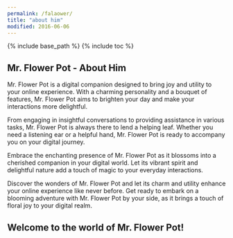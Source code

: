 ```yaml
---
permalink: /falaower/
title: "about him"
modified: 2016-06-06
---
```


{% include base_path %}
{% include toc %}

## Mr. Flower Pot - About Him
Mr. Flower Pot is a digital companion designed to bring joy and utility to your online experience. With a charming personality and a bouquet of features, Mr. Flower Pot aims to brighten your day and make your interactions more delightful.

From engaging in insightful conversations to providing assistance in various tasks, Mr. Flower Pot is always there to lend a helping leaf. Whether you need a listening ear or a helpful hand, Mr. Flower Pot is ready to accompany you on your digital journey.

Embrace the enchanting presence of Mr. Flower Pot as it blossoms into a cherished companion in your digital world. Let its vibrant spirit and delightful nature add a touch of magic to your everyday interactions.

Discover the wonders of Mr. Flower Pot and let its charm and utility enhance your online experience like never before. Get ready to embark on a blooming adventure with Mr. Flower Pot by your side, as it brings a touch of floral joy to your digital realm.

## Welcome to the world of Mr. Flower Pot!




